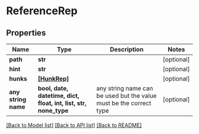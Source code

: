# ReferenceRep


## Properties
Name | Type | Description | Notes
------------ | ------------- | ------------- | -------------
**path** | **str** |  | [optional] 
**hint** | **str** |  | [optional] 
**hunks** | [**[HunkRep]**](HunkRep.md) |  | [optional] 
**any string name** | **bool, date, datetime, dict, float, int, list, str, none_type** | any string name can be used but the value must be the correct type | [optional]

[[Back to Model list]](../README.md#documentation-for-models) [[Back to API list]](../README.md#documentation-for-api-endpoints) [[Back to README]](../README.md)


